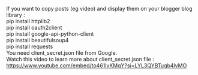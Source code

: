 If you want to copy posts (eg video) and display them on your blogger blog
<br>library : 
  <br>pip install httplib2
  <br>pip install oauth2client
  <br>pip install google-api-python-client
  <br>pip install beautifulsoup4
  <br>pip install requests
<br>You need client_secret.json file from Google.
<br>Watch this video to learn more about client_secret.json file : 
  <br>https://www.youtube.com/embed/to461lvKMqY?si=LYL3QYBTugb4lvMO
